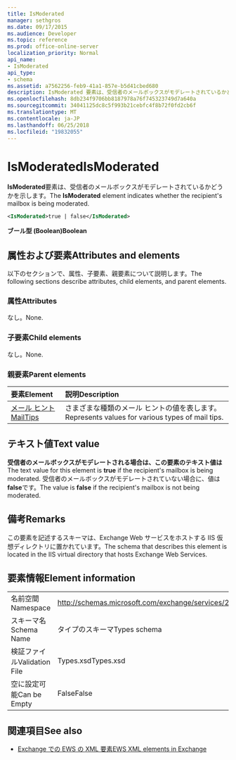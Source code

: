 ```yaml
---
title: IsModerated
manager: sethgros
ms.date: 09/17/2015
ms.audience: Developer
ms.topic: reference
ms.prod: office-online-server
localization_priority: Normal
api_name:
- IsModerated
api_type:
- schema
ms.assetid: a7562256-feb9-41a1-857e-b5d41cbed680
description: IsModerated 要素は、受信者のメールボックスがモデレートされているかどうかを示します。
ms.openlocfilehash: 8db234f9706bb8187978a76f745323749d7a640a
ms.sourcegitcommit: 34041125dc8c5f993b21cebfc4f8b72f0fd2cb6f
ms.translationtype: MT
ms.contentlocale: ja-JP
ms.lasthandoff: 06/25/2018
ms.locfileid: "19832055"
---
```

# <a name="ismoderated"></a><span data-ttu-id="db52d-103">IsModerated</span><span class="sxs-lookup"><span data-stu-id="db52d-103">IsModerated</span></span>

<span data-ttu-id="db52d-104">**IsModerated**要素は、受信者のメールボックスがモデレートされているかどうかを示します。</span><span class="sxs-lookup"><span data-stu-id="db52d-104">The **IsModerated** element indicates whether the recipient's mailbox is being moderated.</span></span> 
  
```XML
<IsModerated>true | false</IsModerated>
```

 <span data-ttu-id="db52d-105">**ブール型 (Boolean)**</span><span class="sxs-lookup"><span data-stu-id="db52d-105">**Boolean**</span></span>
## <a name="attributes-and-elements"></a><span data-ttu-id="db52d-106">属性および要素</span><span class="sxs-lookup"><span data-stu-id="db52d-106">Attributes and elements</span></span>

<span data-ttu-id="db52d-107">以下のセクションで、属性、子要素、親要素について説明します。</span><span class="sxs-lookup"><span data-stu-id="db52d-107">The following sections describe attributes, child elements, and parent elements.</span></span>
  
### <a name="attributes"></a><span data-ttu-id="db52d-108">属性</span><span class="sxs-lookup"><span data-stu-id="db52d-108">Attributes</span></span>

<span data-ttu-id="db52d-109">なし。</span><span class="sxs-lookup"><span data-stu-id="db52d-109">None.</span></span>
  
### <a name="child-elements"></a><span data-ttu-id="db52d-110">子要素</span><span class="sxs-lookup"><span data-stu-id="db52d-110">Child elements</span></span>

<span data-ttu-id="db52d-111">なし。</span><span class="sxs-lookup"><span data-stu-id="db52d-111">None.</span></span>
  
### <a name="parent-elements"></a><span data-ttu-id="db52d-112">親要素</span><span class="sxs-lookup"><span data-stu-id="db52d-112">Parent elements</span></span>

|<span data-ttu-id="db52d-113">**要素**</span><span class="sxs-lookup"><span data-stu-id="db52d-113">**Element**</span></span>|<span data-ttu-id="db52d-114">**説明**</span><span class="sxs-lookup"><span data-stu-id="db52d-114">**Description**</span></span>|
|:-----|:-----|
|[<span data-ttu-id="db52d-115">メール ヒント</span><span class="sxs-lookup"><span data-stu-id="db52d-115">MailTips</span></span>](mailtips.md) <br/> |<span data-ttu-id="db52d-116">さまざまな種類のメール ヒントの値を表します。</span><span class="sxs-lookup"><span data-stu-id="db52d-116">Represents values for various types of mail tips.</span></span>  <br/> |
   
## <a name="text-value"></a><span data-ttu-id="db52d-117">テキスト値</span><span class="sxs-lookup"><span data-stu-id="db52d-117">Text value</span></span>

<span data-ttu-id="db52d-118">**受信者のメールボックスがモデレートされる場合は、この要素のテキスト値は**</span><span class="sxs-lookup"><span data-stu-id="db52d-118">The text value for this element is **true** if the recipient's mailbox is being moderated.</span></span> <span data-ttu-id="db52d-119">受信者のメールボックスがモデレートされていない場合に、値は**false**です。</span><span class="sxs-lookup"><span data-stu-id="db52d-119">The value is **false** if the recipient's mailbox is not being moderated.</span></span> 
  
## <a name="remarks"></a><span data-ttu-id="db52d-120">備考</span><span class="sxs-lookup"><span data-stu-id="db52d-120">Remarks</span></span>

<span data-ttu-id="db52d-121">この要素を記述するスキーマは、Exchange Web サービスをホストする IIS 仮想ディレクトリに置かれています。</span><span class="sxs-lookup"><span data-stu-id="db52d-121">The schema that describes this element is located in the IIS virtual directory that hosts Exchange Web Services.</span></span>
  
## <a name="element-information"></a><span data-ttu-id="db52d-122">要素情報</span><span class="sxs-lookup"><span data-stu-id="db52d-122">Element information</span></span>

|||
|:-----|:-----|
|<span data-ttu-id="db52d-123">名前空間</span><span class="sxs-lookup"><span data-stu-id="db52d-123">Namespace</span></span>  <br/> |http://schemas.microsoft.com/exchange/services/2006/types  <br/> |
|<span data-ttu-id="db52d-124">スキーマ名</span><span class="sxs-lookup"><span data-stu-id="db52d-124">Schema Name</span></span>  <br/> |<span data-ttu-id="db52d-125">タイプのスキーマ</span><span class="sxs-lookup"><span data-stu-id="db52d-125">Types schema</span></span>  <br/> |
|<span data-ttu-id="db52d-126">検証ファイル</span><span class="sxs-lookup"><span data-stu-id="db52d-126">Validation File</span></span>  <br/> |<span data-ttu-id="db52d-127">Types.xsd</span><span class="sxs-lookup"><span data-stu-id="db52d-127">Types.xsd</span></span>  <br/> |
|<span data-ttu-id="db52d-128">空に設定可能</span><span class="sxs-lookup"><span data-stu-id="db52d-128">Can be Empty</span></span>  <br/> |<span data-ttu-id="db52d-129">False</span><span class="sxs-lookup"><span data-stu-id="db52d-129">False</span></span>  <br/> |
   
## <a name="see-also"></a><span data-ttu-id="db52d-130">関連項目</span><span class="sxs-lookup"><span data-stu-id="db52d-130">See also</span></span>



- [<span data-ttu-id="db52d-131">Exchange での EWS の XML 要素</span><span class="sxs-lookup"><span data-stu-id="db52d-131">EWS XML elements in Exchange</span></span>](ews-xml-elements-in-exchange.md)

